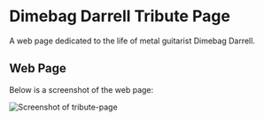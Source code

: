 # Dimebag Darrell Tribute Page
A web page dedicated to the life of metal guitarist Dimebag Darrell.

## Web Page
Below is a screenshot of the web page:

![Screenshot of tribute-page](https://user-images.githubusercontent.com/97514020/156883455-0e05f6d2-7f7a-4082-9f84-c020f47b5585.png)